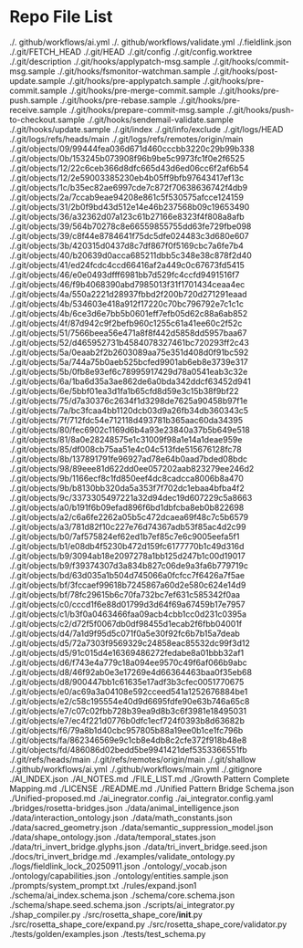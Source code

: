 # Repo File List
./. github/workflows/ai.yml
./. github/workflows/validate.yml
./.fieldlink.json
./.git/FETCH_HEAD
./.git/HEAD
./.git/config
./.git/config.worktree
./.git/description
./.git/hooks/applypatch-msg.sample
./.git/hooks/commit-msg.sample
./.git/hooks/fsmonitor-watchman.sample
./.git/hooks/post-update.sample
./.git/hooks/pre-applypatch.sample
./.git/hooks/pre-commit.sample
./.git/hooks/pre-merge-commit.sample
./.git/hooks/pre-push.sample
./.git/hooks/pre-rebase.sample
./.git/hooks/pre-receive.sample
./.git/hooks/prepare-commit-msg.sample
./.git/hooks/push-to-checkout.sample
./.git/hooks/sendemail-validate.sample
./.git/hooks/update.sample
./.git/index
./.git/info/exclude
./.git/logs/HEAD
./.git/logs/refs/heads/main
./.git/logs/refs/remotes/origin/main
./.git/objects/09/99444fea036d671d460cccbb3220c29b99b338
./.git/objects/0b/153245b073908f96b9be5c9973fc1f0e2f6525
./.git/objects/12/22c6ceb366d8dfc665d43d6ed06cc6f2af6b54
./.git/objects/12/2e59003385230eb4b05ff9bfb97643417ef13c
./.git/objects/1c/b35ec82ae6997cde7c872f70638636742f4db9
./.git/objects/2a/7ccab9eae94208e861c5f530575afcce124159
./.git/objects/31/2b0f9bd43d512e14e46b237568b09c19653490
./.git/objects/36/a32362d07a123c61b27166e8323f4f808a8afb
./.git/objects/39/564b70278c8e66559855755dd63fe729fbe098
./.git/objects/39/c8f44e8784641f75dc5dfe024483c3d680e607
./.git/objects/3b/420315d0437d8c7df867f0f5169cbc7a6fe7b4
./.git/objects/40/b20639d0acca685211dbb5c348e38c878f2d40
./.git/objects/41/ed24fcdc4ccd66416af2a449c0c67673fd5415
./.git/objects/46/e0e0493dfff6981bb7d529fc4ccfd9491516f7
./.git/objects/46/f9b4068390abd7985013f31f1701434ceaa4ec
./.git/objects/4a/550a2221d28937fbbd2f200b720d271291eaad
./.git/objects/4b/534603e418a912f17220c70bc796792e7c1c1c
./.git/objects/4b/6ce3d6e7bb5b0601eff7efb05d62c88a6ab852
./.git/objects/4f/87d942c9f2befb960c1255c61a41ee60c2f52c
./.git/objects/51/7566beea56e471a8f8f442d5858dd5957baa67
./.git/objects/52/d465952731b4584078327461bc720293ff2c43
./.git/objects/5a/0eaab2f2b2603089aa75e351d408d0f91bc592
./.git/objects/5a/744a75b0aeb525bcfed9901ab6eb8e3739e317
./.git/objects/5b/0fb8e93ef6c78995917429d78a0541eab3c32e
./.git/objects/6a/1ba6d35a3ae862de6a0bda342ddcf63452d941
./.git/objects/6e/5bbf01ea3d1fa1b65cfd8d59e3c15b38f9bf22
./.git/objects/75/d7a30376c2634f1d3298de7625a90458b97f1e
./.git/objects/7a/bc3fcaa4bb1120dcb03d9a26fb34db360343c5
./.git/objects/7f/712fdc54e712118d493781b365aac60da34395
./.git/objects/80/fec6902c1169d6b4a93e23840a37b5b649e518
./.git/objects/81/8a0e28248575e1c31009f98a1e14a1deae959e
./.git/objects/85/df008cb75aa51e4c04c513fde515676128fc78
./.git/objects/8b/137891791fe96927ad78e64b0aad7bded08bdc
./.git/objects/98/89eee81d622dd0ee057202aab823279ee246d2
./.git/objects/9b/1166ecf8c1fd850eef4dc8cadcca8006b8a470
./.git/objects/9b/b8130bb320da5a353f7f702dc1ebaa4bfba4f2
./.git/objects/9c/3373305497221a32d94dec19d607229c5a8663
./.git/objects/a0/b191f6b09efad896f6bd1dbfcba8eb0b822698
./.git/objects/a2/c6a6fe2262a05b5c472dcaea69f48c7c5b6579
./.git/objects/a3/781d82f10c227e76d74367adb53f85ac4d2c99
./.git/objects/b0/7af575824ef62ed1b7ef85c7e6c9005eefa5f1
./.git/objects/b1/e08db4f5230b472d159fc6177770b1c49d316d
./.git/objects/b9/3094ab18e2097278a1bb125d247b1c00d19017
./.git/objects/b9/f39374307d3a834b827c06de9a3fa6b779719c
./.git/objects/bd/63d035a1b504d745066a0fcfcc7f6426a7f5ae
./.git/objects/bf/3fccaef99618b7245867a60d2e580c624e14d9
./.git/objects/bf/78fc29615b6c70fa732bc7ef631c585342f0aa
./.git/objects/c0/cccd1f6e88d01799d3d64f69a67459b17e7957
./.git/objects/c1/b3f0a0463466faa09acb4cbb1cc0d231c0395a
./.git/objects/c2/d72f5f0067db0df98455d1ecab2f6fbb04001f
./.git/objects/d4/7a1d9f95d5c071f0a5e30f92fc6b7b15a7deab
./.git/objects/d5/72a7303f9569329c24858eac85532dc99f3d12
./.git/objects/d5/91c015d4e16369486272fedabe8a01bbb32af1
./.git/objects/d6/f743e4a779c18a094ee9570c49f6af066b9abc
./.git/objects/d8/46f92ab0e3e17269e4d66364463baa0f35eb68
./.git/objects/d8/900447bb1c61635e17adf3b3cfec0051770675
./.git/objects/e0/ac69a3a04108e592cceed541a1252676884be1
./.git/objects/e2/c58c195554e40d9d6695fdfe90e63b746a65c8
./.git/objects/e7/c07c02fbb728b39ea9d8b3c6f3981e18495031
./.git/objects/e7/ec4f221d0776b0dfc1ecf724f0393b8d63682b
./.git/objects/f6/79a8b1d40cbc957805b88a19ee0b1ce1fc796b
./.git/objects/fa/862346569e9c1cb8e4db8c2cfe372f918b48e8
./.git/objects/fd/486086d02bedd5be9941421def5353366551fb
./.git/refs/heads/main
./.git/refs/remotes/origin/main
./.git/shallow
./.github/workflows/ai.yml
./.github/workflows/main.yml
./.gitignore
./AI_INDEX.json
./AI_NOTES.md
./FILE_LIST.md
./Growth Pattern Complete Mapping.md
./LICENSE
./README.md
./Unified Pattern Bridge Schema.json
./Unified-proposed.md
./ai_inegrator.config
./ai_integrator.config.yaml
./bridges/rosetta-bridges.json
./data/animal_intelligence.json
./data/interaction_ontology.json
./data/math_constants.json
./data/sacred_geometry.json
./data/semantic_suppression_model.json
./data/shape_ontology.json
./data/temporal_states.json
./data/tri_invert_bridge.glyphs.json
./data/tri_invert_bridge.seed.json
./docs/tri_invert_bridge.md
./examples/validate_ontology.py
./logs/fieldlink_lock_20250911.json
./ontology/_vocab.json
./ontology/capabilities.json
./ontology/entities.sample.json
./prompts/system_prompt.txt
./rules/expand.json1
./schema/ai_index.schema.json
./schema/core.schema.json
./schema/shape.seed.schema.json
./scripts/ai_integrator.py
./shap_compiler.py
./src/rosetta_shape_core/__init__.py
./src/rosetta_shape_core/expand.py
./src/rosetta_shape_core/validator.py
./tests/golden/examples.json
./tests/test_schema.py
